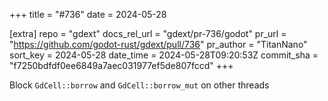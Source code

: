 +++
title = "#736"
date = 2024-05-28

[extra]
repo = "gdext"
docs_rel_url = "gdext/pr-736/godot"
pr_url = "https://github.com/godot-rust/gdext/pull/736"
pr_author = "TitanNano"
sort_key = 2024-05-28
date_time = 2024-05-28T09:20:53Z
commit_sha = "f7250bdfdf0ee6849a7aec031977ef5de807fccd"
+++

Block `GdCell::borrow` and `GdCell::borrow_mut` on other threads
